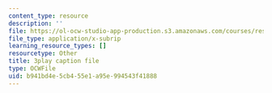 ```yaml
---
content_type: resource
description: ''
file: https://ol-ocw-studio-app-production.s3.amazonaws.com/courses/res-9-003-brains-minds-and-machines-summer-course-summer-2015/b941bd4e5cb455e1a95e994543f41888_FMb-HSnaNs4.vtt
file_type: application/x-subrip
learning_resource_types: []
resourcetype: Other
title: 3play caption file
type: OCWFile
uid: b941bd4e-5cb4-55e1-a95e-994543f41888
---
```

